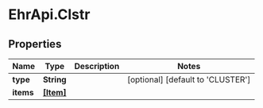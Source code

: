 # EhrApi.Clstr

## Properties
Name | Type | Description | Notes
------------ | ------------- | ------------- | -------------
**type** | **String** |  | [optional] [default to &#x27;CLUSTER&#x27;]
**items** | [**[Item]**](Item.md) |  | 
